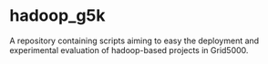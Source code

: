hadoop_g5k
==========

A repository containing scripts aiming to easy the deployment and experimental evaluation of hadoop-based projects in Grid5000.
